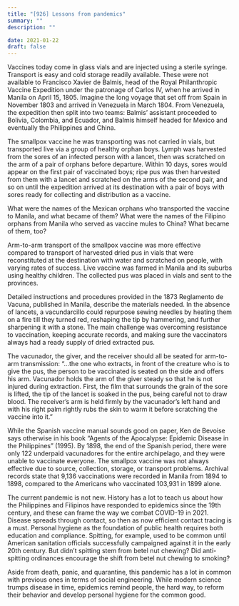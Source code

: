 ```yaml
---
title: "[926] Lessons from pandemics"
summary: ""
description: ""

date: 2021-01-22
draft: false
---
```



Vaccines today come in glass vials and are injected using a sterile syringe. Transport is easy and cold storage readily available. These were not available to Francisco Xavier de Balmis, head of the Royal Philanthropic Vaccine Expedition under the patronage of Carlos IV, when he arrived in Manila on April 15, 1805. Imagine the long voyage that set off from Spain in November 1803 and arrived in Venezuela in March 1804. From Venezuela, the expedition then split into two teams: Balmis’ assistant proceeded to Bolivia, Colombia, and Ecuador, and Balmis himself headed for Mexico and eventually the Philippines and China.

The smallpox vaccine he was transporting was not carried in vials, but transported live via a group of healthy orphan boys. Lymph was harvested from the sores of an infected person with a lancet, then was scratched on the arm of a pair of orphans before departure. Within 10 days, sores would appear on the first pair of vaccinated boys; ripe pus was then harvested from them with a lancet and scratched on the arms of the second pair, and so on until the expedition arrived at its destination with a pair of boys with sores ready for collecting and distribution as a vaccine.

What were the names of the Mexican orphans who transported the vaccine to Manila, and what became of them? What were the names of the Filipino orphans from Manila who served as vaccine mules to China? What became of them, too?

Arm-to-arm transport of the smallpox vaccine was more effective compared to transport of harvested dried pus in vials that were reconstituted at the destination with water and scratched on people, with varying rates of success. Live vaccine was farmed in Manila and its suburbs using healthy children. The collected pus was placed in vials and sent to the provinces.

Detailed instructions and procedures provided in the 1873 Reglamento de Vacuna, published in Manila, describe the materials needed. In the absence of lancets, a vacundarcillo could repurpose sewing needles by heating them on a fire till they turned red, reshaping the tip by hammering, and further sharpening it with a stone. The main challenge was overcoming resistance to vaccination, keeping accurate records, and making sure the vaccinators always had a ready supply of dried extracted pus.

The vacunador, the giver, and the receiver should all be seated for arm-to-arm transmission: “…the one who extracts, in front of the creature who is to give the pus, the person to be vaccinated is seated on the side and offers his arm. Vacunador holds the arm of the giver steady so that he is not injured during extraction. First, the film that surrounds the grain of the sore is lifted, the tip of the lancet is soaked in the pus, being careful not to draw blood. The receiver’s arm is held firmly by the vacunador’s left hand and with his right palm rightly rubs the skin to warm it before scratching the vaccine into it.”

While the Spanish vaccine manual sounds good on paper, Ken de Bevoise says otherwise in his book “Agents of the Apocalypse: Epidemic Disease in the Philippines” (1995). By 1898, the end of the Spanish period, there were only 122 underpaid vacunadores for the entire archipelago, and they were unable to vaccinate everyone. The smallpox vaccine was not always effective due to source, collection, storage, or transport problems. Archival records state that 9,136 vaccinations were recorded in Manila from 1894 to 1898, compared to the Americans who vaccinated 103,931 in 1899 alone.

The current pandemic is not new. History has a lot to teach us about how the Philippines and Filipinos have responded to epidemics since the 19th century, and these can frame the way we combat COVID-19 in 2021. Disease spreads through contact, so then as now efficient contact tracing is a must. Personal hygiene as the foundation of public health requires both education and compliance. Spitting, for example, used to be common until American sanitation officials successfully campaigned against it in the early 20th century. But didn’t spitting stem from betel nut chewing? Did anti-spitting ordinances encourage the shift from betel nut chewing to smoking?

Aside from death, panic, and quarantine, this pandemic has a lot in common with previous ones in terms of social engineering. While modern science trumps disease in time, epidemics remind people, the hard way, to reform their behavior and develop personal hygiene for the common good.
